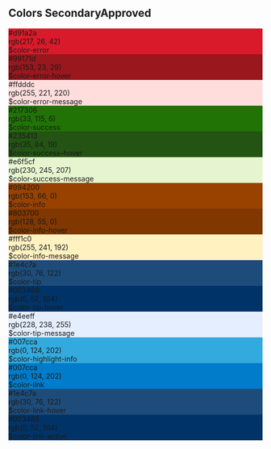 <h2>Colors Secondary<span class="status approved">Approved</span></h2>
<div class="ndpl-component__colors ndpl-cf">
<div class="ndpl-component__color-container">
<div class="ndpl-component__color" style="background-color: rgb(217, 26, 42);">
<div>
#d91a2a<br>rgb(217, 26, 42)<br>$color-error
</div>
</div>
</div><div class="ndpl-component__color-container">
<div class="ndpl-component__color" style="background-color: rgb(153, 23, 29);">
<div>
#99171d<br>rgb(153, 23, 29)<br>$color-error-hover
</div>
</div>
</div><div class="ndpl-component__color-container">
<div class="ndpl-component__color" style="background-color: rgb(255, 221, 220);">
<div class="ndpl-dark-text">
#ffdddc<br>rgb(255, 221, 220)<br>$color-error-message
</div>
</div>
</div><div class="ndpl-component__color-container">
<div class="ndpl-component__color" style="background-color: rgb(33, 115, 6);">
<div>
#217306<br>rgb(33, 115, 6)<br>$color-success
</div>
</div>
</div><div class="ndpl-component__color-container">
<div class="ndpl-component__color" style="background-color: rgb(35, 84, 19);">
<div>
#235413<br>rgb(35, 84, 19)<br>$color-success-hover
</div>
</div>
</div><div class="ndpl-component__color-container">
<div class="ndpl-component__color" style="background-color: rgb(230, 245, 207);">
<div class="ndpl-dark-text">
#e6f5cf<br>rgb(230, 245, 207)<br>$color-success-message
</div>
</div>
</div><div class="ndpl-component__color-container">
<div class="ndpl-component__color" style="background-color: rgb(153, 66, 0);">
<div>
#994200<br>rgb(153, 66, 0)<br>$color-info
</div>
</div>
</div><div class="ndpl-component__color-container">
<div class="ndpl-component__color" style="background-color: rgb(128, 55, 0);">
<div>
#803700<br>rgb(128, 55, 0)<br>$color-info-hover
</div>
</div>
</div><div class="ndpl-component__color-container">
<div class="ndpl-component__color" style="background-color: rgb(255, 241, 192);">
<div class="ndpl-dark-text">
#fff1c0<br>rgb(255, 241, 192)<br>$color-info-message
</div>
</div>
</div><div class="ndpl-component__color-container">
<div class="ndpl-component__color" style="background-color: rgb(30, 76, 122);">
<div>
#1e4c7a<br>rgb(30, 76, 122)<br>$color-tip
</div>
</div>
</div><div class="ndpl-component__color-container">
<div class="ndpl-component__color" style="background-color: rgb(0, 52, 104);">
<div>
#003468<br>rgb(0, 52, 104)<br>$color-tip-hover
</div>
</div>
</div><div class="ndpl-component__color-container">
<div class="ndpl-component__color" style="background-color: rgb(228, 238, 255);">
<div class="ndpl-dark-text">
#e4eeff<br>rgb(228, 238, 255)<br>$color-tip-message
</div>
</div>
</div><div class="ndpl-component__color-container">
<div class="ndpl-component__color" style="background-color: rgb(51, 170, 221);">
<div>
#007cca<br>rgb(0, 124, 202)<br>$color-highlight-info
</div>
</div>
</div><div class="ndpl-component__color-container">
<div class="ndpl-component__color" style="background-color: rgb(0, 124, 202);">
<div>
#007cca<br>rgb(0, 124, 202)<br>$color-link
</div>
</div>
</div><div class="ndpl-component__color-container">
<div class="ndpl-component__color" style="background-color: rgb(30, 76, 122);">
<div>
#1e4c7a<br>rgb(30, 76, 122)<br>$color-link-hover
</div>
</div>
</div><div class="ndpl-component__color-container">
<div class="ndpl-component__color" style="background-color: rgb(0, 52, 104);">
<div>
#003468<br>rgb(0, 52, 104)<br>$color-link-active
</div>
</div>
</div>
</div>

